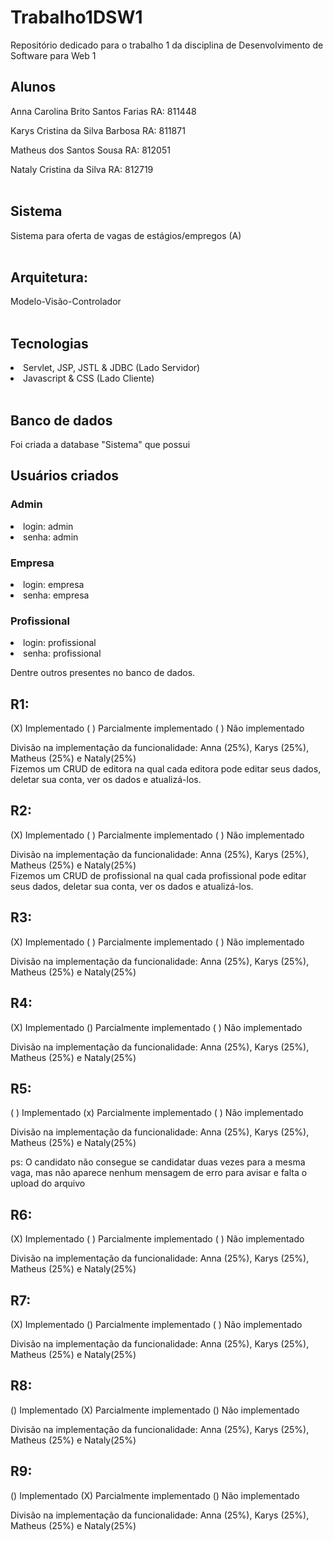 # Trabalho1DSW1
Repositório dedicado para o trabalho 1 da disciplina de Desenvolvimento de Software para Web 1

<h2>Alunos </h2> 

Anna Carolina Brito Santos Farias RA: 811448 <br />

Karys Cristina da Silva Barbosa  RA: 811871 <br />

Matheus dos Santos Sousa RA: 812051 <br />

Nataly Cristina da Silva RA: 812719 <br /><br />

<h2> Sistema </h2>
Sistema para oferta de vagas de estágios/empregos (A)<br /><br />

<h2> Arquitetura: </h2>
Modelo-Visão-Controlador<br /><br />

<h2> Tecnologias </h2>
<li>Servlet, JSP,  JSTL & JDBC (Lado Servidor)</li>
<li>Javascript & CSS (Lado Cliente)</li><br />

<h2> Banco de dados </h2>
Foi criada a database "Sistema" que possui <br />

<h2>Usuários criados</h2>
<h3>Admin</h2>
<li>login: admin</li>
<li>senha: admin </li>
<h3>Empresa</h2>
<li>login: empresa</li>
<li>senha: empresa </li>
<h3>Profissional</h2>
<li>login: profissional</li>
<li>senha: profissional </li>

Dentre outros presentes no banco de dados.
<br />

<h2>R1:</h2>

(X) Implementado ( ) Parcialmente implementado ( ) Não implementado <br/>

Divisão na implementação da funcionalidade: Anna (25%), Karys (25%), Matheus (25%) e Nataly(25%) <br/>
Fizemos um CRUD de editora na qual cada editora pode editar seus dados, deletar sua conta, ver os dados e atualizá-los. <br/>
<h2>R2:</h2>

(X) Implementado ( ) Parcialmente implementado ( ) Não implementado <br/>

Divisão na implementação da funcionalidade: Anna (25%), Karys (25%), Matheus (25%) e Nataly(25%) <br/>
Fizemos um CRUD de profissional na qual cada profissional pode editar seus dados, deletar sua conta, ver os dados e atualizá-los. <br/>

<h2>R3:</h2>

(X) Implementado ( ) Parcialmente implementado ( ) Não implementado <br/>

Divisão na implementação da funcionalidade: Anna (25%), Karys (25%), Matheus (25%) e Nataly(25%) <br/>


<h2>R4:</h2>

(X) Implementado () Parcialmente implementado ( ) Não implementado <br/>

Divisão na implementação da funcionalidade: Anna (25%), Karys (25%), Matheus (25%) e Nataly(25%) <br/>

<h2>R5:</h2>

( ) Implementado (x) Parcialmente implementado ( ) Não implementado <br/>

Divisão na implementação da funcionalidade: Anna (25%), Karys (25%), Matheus (25%) e Nataly(25%) <br/>

ps: O candidato não consegue se candidatar duas vezes para a mesma vaga, mas não aparece nenhum mensagem de erro para avisar 
e falta o upload do arquivo

<h2>R6:</h2>

(X) Implementado ( ) Parcialmente implementado ( ) Não implementado <br/>

Divisão na implementação da funcionalidade: Anna (25%), Karys (25%), Matheus (25%) e Nataly(25%) <br/>


<h2>R7:</h2>

(X) Implementado () Parcialmente implementado ( ) Não implementado <br/>

Divisão na implementação da funcionalidade: Anna (25%), Karys (25%), Matheus (25%) e Nataly(25%) <br/> 

<h2>R8:</h2>

() Implementado (X) Parcialmente implementado () Não implementado <br/>

Divisão na implementação da funcionalidade: Anna (25%), Karys (25%), Matheus (25%) e Nataly(25%) <br/> 

<h2>R9:</h2>

() Implementado (X) Parcialmente implementado () Não implementado <br/>

Divisão na implementação da funcionalidade: Anna (25%), Karys (25%), Matheus (25%) e Nataly(25%) <br/>
